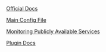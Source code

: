 

[Official Docs](https://assets.nagios.com/downloads/nagioscore/docs/nagioscore/4/en/toc.html)

[Main Config File](https://assets.nagios.com/downloads/nagioscore/docs/nagioscore/4/en/configmain.html#cfg_file)

[Monitoring Publicly Available Services](https://assets.nagios.com/downloads/nagioscore/docs/nagioscore/4/en/monitoring-publicservices.html)

[Plugin Docs](https://assets.nagios.com/downloads/nagioscore/docs/nagioscore/4/en/plugins.html)

